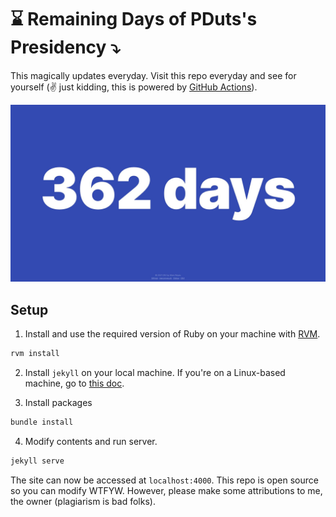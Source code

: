 # ⌛ Remaining Days of PDuts's Presidency ⤵️
This magically updates everyday. Visit this repo everyday and see for yourself (✌️ just kidding, this is powered by [GitHub Actions](https://github.com/features/actions)).

![⌛ Remaining Days of PDuts's Presidency](images/today.jpg)

## Setup
1. Install and use the required version of Ruby on your machine with [RVM](https://rvm.io/).
```sh
rvm install
```

2. Install `jekyll` on your local machine. If you're on a Linux-based machine, go to [this doc](https://jekyllrb.com/docs/installation/ubuntu/).

3. Install packages
```sh
bundle install
```

4. Modify contents and run server.
```sh
jekyll serve
```

The site can now be accessed at `localhost:4000`. This repo is open source so you can modify WTFYW. However, please make some attributions to me, the owner (plagiarism is bad folks).